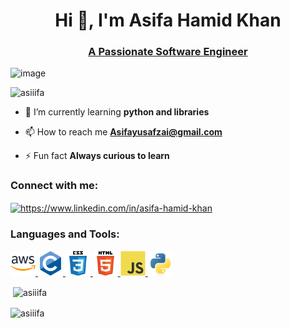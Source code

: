 <h1 align="center">Hi 👋, I'm Asifa Hamid Khan</h1>
<h3 align="center"><u>A Passionate Software Engineer</u></h3>


  ![image](https://github.com/user-attachments/assets/0ec45f1c-545a-473b-bbb5-3e8d759a4efc)




<p align="left"> <img src="https://komarev.com/ghpvc/?username=asiiifa&label=Profile%20views&color=0e75b6&style=flat" alt="asiiifa" /> </p>



- 🌱 I’m currently learning **python and libraries**

- 📫 How to reach me **Asifayusafzai@gmail.com**

- ⚡ Fun fact **Always curious to learn**

<h3 align="left">Connect with me:</h3>
<p align="left">
<a href="https://linkedin.com/in/https://www.linkedin.com/in/asifa-hamid-khan" target="blank"><img align="center" src="https://raw.githubusercontent.com/rahuldkjain/github-profile-readme-generator/master/src/images/icons/Social/linked-in-alt.svg" alt="https://www.linkedin.com/in/asifa-hamid-khan" height="30" width="40" /></a>
</p>

<h3 align="left">Languages and Tools:</h3>
<p align="left"> <a href="https://aws.amazon.com" target="_blank" rel="noreferrer"> <img src="https://raw.githubusercontent.com/devicons/devicon/master/icons/amazonwebservices/amazonwebservices-original-wordmark.svg" alt="aws" width="40" height="40"/> </a> <a href="https://www.cprogramming.com/" target="_blank" rel="noreferrer"> <img src="https://raw.githubusercontent.com/devicons/devicon/master/icons/c/c-original.svg" alt="c" width="40" height="40"/> </a> <a href="https://www.w3schools.com/css/" target="_blank" rel="noreferrer"> <img src="https://raw.githubusercontent.com/devicons/devicon/master/icons/css3/css3-original-wordmark.svg" alt="css3" width="40" height="40"/> </a> <a href="https://www.w3.org/html/" target="_blank" rel="noreferrer"> <img src="https://raw.githubusercontent.com/devicons/devicon/master/icons/html5/html5-original-wordmark.svg" alt="html5" width="40" height="40"/> </a> <a href="https://developer.mozilla.org/en-US/docs/Web/JavaScript" target="_blank" rel="noreferrer"> <img src="https://raw.githubusercontent.com/devicons/devicon/master/icons/javascript/javascript-original.svg" alt="javascript" width="40" height="40"/> </a> <a href="https://www.python.org" target="_blank" rel="noreferrer"> <img src="https://raw.githubusercontent.com/devicons/devicon/master/icons/python/python-original.svg" alt="python" width="40" height="40"/> </a> </p>

<p>&nbsp;<img align="center" src="https://github-readme-stats.vercel.app/api?username=asiiifa&show_icons=true&locale=en" alt="asiiifa" /></p>

<p><img align="center" src="https://github-readme-streak-stats.herokuapp.com/?user=asiiifa&" alt="asiiifa" /></p>

